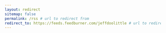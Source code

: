 ```yaml
---
layout: redirect
sitemap: false
permalink: /rss # url to redirect from
redirect_to: https://feeds.feedburner.com/jeffdoolittle # url to redirect to
---
```

